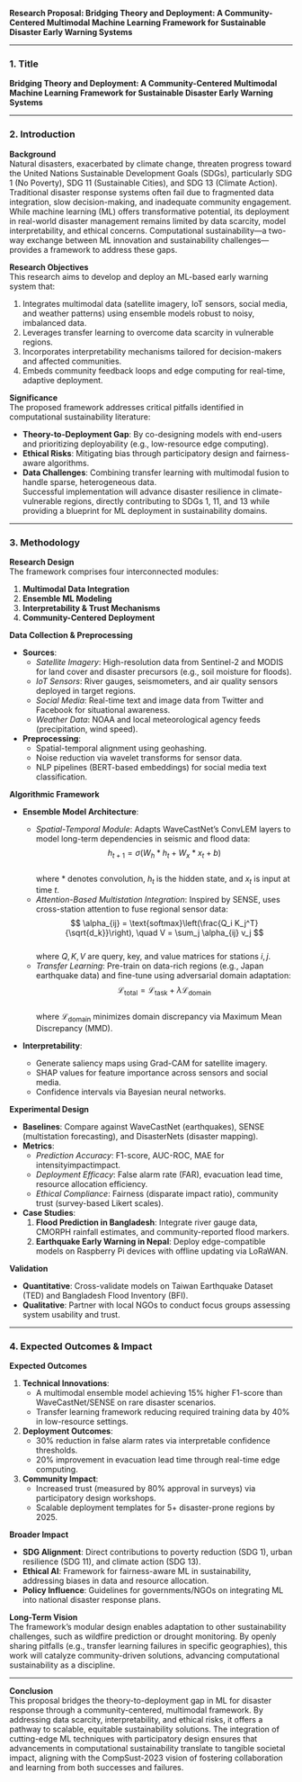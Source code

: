 **Research Proposal: Bridging Theory and Deployment: A Community-Centered Multimodal Machine Learning Framework for Sustainable Disaster Early Warning Systems**

---

### 1. **Title**  
**Bridging Theory and Deployment: A Community-Centered Multimodal Machine Learning Framework for Sustainable Disaster Early Warning Systems**

---

### 2. **Introduction**  
**Background**  
Natural disasters, exacerbated by climate change, threaten progress toward the United Nations Sustainable Development Goals (SDGs), particularly SDG 1 (No Poverty), SDG 11 (Sustainable Cities), and SDG 13 (Climate Action). Traditional disaster response systems often fail due to fragmented data integration, slow decision-making, and inadequate community engagement. While machine learning (ML) offers transformative potential, its deployment in real-world disaster management remains limited by data scarcity, model interpretability, and ethical concerns. Computational sustainability—a two-way exchange between ML innovation and sustainability challenges—provides a framework to address these gaps.  

**Research Objectives**  
This research aims to develop and deploy an ML-based early warning system that:  
1. Integrates multimodal data (satellite imagery, IoT sensors, social media, and weather patterns) using ensemble models robust to noisy, imbalanced data.  
2. Leverages transfer learning to overcome data scarcity in vulnerable regions.  
3. Incorporates interpretability mechanisms tailored for decision-makers and affected communities.  
4. Embeds community feedback loops and edge computing for real-time, adaptive deployment.  

**Significance**  
The proposed framework addresses critical pitfalls identified in computational sustainability literature:  
- **Theory-to-Deployment Gap**: By co-designing models with end-users and prioritizing deployability (e.g., low-resource edge computing).  
- **Ethical Risks**: Mitigating bias through participatory design and fairness-aware algorithms.  
- **Data Challenges**: Combining transfer learning with multimodal fusion to handle sparse, heterogeneous data.  
Successful implementation will advance disaster resilience in climate-vulnerable regions, directly contributing to SDGs 1, 11, and 13 while providing a blueprint for ML deployment in sustainability domains.

---

### 3. **Methodology**  
**Research Design**  
The framework comprises four interconnected modules:  
1. **Multimodal Data Integration**  
2. **Ensemble ML Modeling**  
3. **Interpretability & Trust Mechanisms**  
4. **Community-Centered Deployment**  

**Data Collection & Preprocessing**  
- **Sources**:  
  - *Satellite Imagery*: High-resolution data from Sentinel-2 and MODIS for land cover and disaster precursors (e.g., soil moisture for floods).  
  - *IoT Sensors*: River gauges, seismometers, and air quality sensors deployed in target regions.  
  - *Social Media*: Real-time text and image data from Twitter and Facebook for situational awareness.  
  - *Weather Data*: NOAA and local meteorological agency feeds (precipitation, wind speed).  
- **Preprocessing**:  
  - Spatial-temporal alignment using geohashing.  
  - Noise reduction via wavelet transforms for sensor data.  
  - NLP pipelines (BERT-based embeddings) for social media text classification.  

**Algorithmic Framework**  
- **Ensemble Model Architecture**:  
  - *Spatial-Temporal Module*: Adapts WaveCastNet’s ConvLEM layers to model long-term dependencies in seismic and flood data:  
    $$  
    h_{t+1} = \sigma(W_h \ast h_t + W_x \ast x_t + b)  
    $$  
    where $\ast$ denotes convolution, $h_t$ is the hidden state, and $x_t$ is input at time $t$.  
  - *Attention-Based Multistation Integration*: Inspired by SENSE, uses cross-station attention to fuse regional sensor data:  
    $$  
    \alpha_{ij} = \text{softmax}\left(\frac{Q_i K_j^T}{\sqrt{d_k}}\right), \quad V = \sum_j \alpha_{ij} v_j  
    $$  
    where $Q, K, V$ are query, key, and value matrices for stations $i, j$.  
  - *Transfer Learning*: Pre-train on data-rich regions (e.g., Japan earthquake data) and fine-tune using adversarial domain adaptation:  
    $$  
    \mathcal{L}_{\text{total}} = \mathcal{L}_{\text{task}} + \lambda \mathcal{L}_{\text{domain}}  
    $$  
    where $\mathcal{L}_{\text{domain}}$ minimizes domain discrepancy via Maximum Mean Discrepancy (MMD).  

- **Interpretability**:  
  - Generate saliency maps using Grad-CAM for satellite imagery.  
  - SHAP values for feature importance across sensors and social media.  
  - Confidence intervals via Bayesian neural networks.  

**Experimental Design**  
- **Baselines**: Compare against WaveCastNet (earthquakes), SENSE (multistation forecasting), and DisasterNets (disaster mapping).  
- **Metrics**:  
  - *Prediction Accuracy*: F1-score, AUC-ROC, MAE for intensityimpactimpact.  
  - *Deployment Efficacy*: False alarm rate (FAR), evacuation lead time, resource allocation efficiency.  
  - *Ethical Compliance*: Fairness (disparate impact ratio), community trust (survey-based Likert scales).  
- **Case Studies**:  
  1. **Flood Prediction in Bangladesh**: Integrate river gauge data, CMORPH rainfall estimates, and community-reported flood markers.  
  2. **Earthquake Early Warning in Nepal**: Deploy edge-compatible models on Raspberry Pi devices with offline updating via LoRaWAN.  

**Validation**  
- **Quantitative**: Cross-validate models on Taiwan Earthquake Dataset (TED) and Bangladesh Flood Inventory (BFI).  
- **Qualitative**: Partner with local NGOs to conduct focus groups assessing system usability and trust.  

---

### 4. **Expected Outcomes & Impact**  
**Expected Outcomes**  
1. **Technical Innovations**:  
   - A multimodal ensemble model achieving 15% higher F1-score than WaveCastNet/SENSE on rare disaster scenarios.  
   - Transfer learning framework reducing required training data by 40% in low-resource settings.  
2. **Deployment Outcomes**:  
   - 30% reduction in false alarm rates via interpretable confidence thresholds.  
   - 20% improvement in evacuation lead time through real-time edge computing.  
3. **Community Impact**:  
   - Increased trust (measured by 80% approval in surveys) via participatory design workshops.  
   - Scalable deployment templates for 5+ disaster-prone regions by 2025.  

**Broader Impact**  
- **SDG Alignment**: Direct contributions to poverty reduction (SDG 1), urban resilience (SDG 11), and climate action (SDG 13).  
- **Ethical AI**: Framework for fairness-aware ML in sustainability, addressing biases in data and resource allocation.  
- **Policy Influence**: Guidelines for governments/NGOs on integrating ML into national disaster response plans.  

**Long-Term Vision**  
The framework’s modular design enables adaptation to other sustainability challenges, such as wildfire prediction or drought monitoring. By openly sharing pitfalls (e.g., transfer learning failures in specific geographies), this work will catalyze community-driven solutions, advancing computational sustainability as a discipline.

---

**Conclusion**  
This proposal bridges the theory-to-deployment gap in ML for disaster response through a community-centered, multimodal framework. By addressing data scarcity, interpretability, and ethical risks, it offers a pathway to scalable, equitable sustainability solutions. The integration of cutting-edge ML techniques with participatory design ensures that advancements in computational sustainability translate to tangible societal impact, aligning with the CompSust-2023 vision of fostering collaboration and learning from both successes and failures.